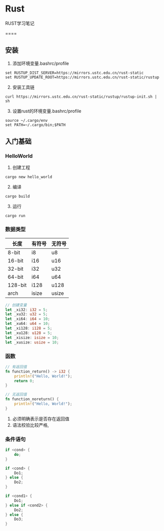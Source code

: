 # Rust


RUST学习笔记

====

## 安装

1. 添加环境变量.bashrc/profile

```shell
set RUSTUP_DIST_SERVER=https://mirrors.ustc.edu.cn/rust-static
set RUSTUP_UPDATE_ROOT=https://mirrors.ustc.edu.cn/rust-static/rustup
```

2. 安装工具链

```shell
curl https://mirrors.ustc.edu.cn/rust-static/rustup/rustup-init.sh | sh
```

3. 设置rust的环境变量.bashrc/profile

```shell
source ~/.cargo/env
set PATH=~/.cargo/bin;$PATH
```
## 入门基础
### HelloWorld
1. 创建工程
```shell
cargo new hello_world
```

2. 编译
```shell
cargo build
```

3. 运行
```shell
cargo run
```

### 数据类型
| 长度    | 有符号 | 无符号 |
| ------- | ------ | ------ |
| 8-bit   | i8     | u8     |
| 16-bit  | i16    | u16    |
| 32-bit  | i32    | u32    |
| 64-bit  | i64    | u64    |
| 128-bit | i128   | u128   |
| arch    | isize  | usize  |

```rust
// 创建变量
let _xi32: i32 = 5;
let _xu32: u32 = 5;
let _xi64: i64 = 10;
let _xu64: u64 = 10;
let _xi128: i128 = 5;
let _xu128: u128 = 5;
let _xisize: isize = 10;
let _xusize: usize = 10;
```

### 函数
```rust
// 有返回值
fn function_return() -> i32 {
    println!("Hello, World!");
    return 0;
}

// 无返回值
fn function_noreturn() {
    println!("Hello, World!");
}
```
1. 必须明确表示是否存在返回值
2. 语法校验比较严格,

### 条件语句

```rust
if <cond> {
    do; 
}
```

```rust
if <cond> {
	Do1;
} else {
	Do2;
}
```

```rust
if <cond1> {
	Do1;
} else if <cond2> {
	Do2;
} else {
    Do3;
}
```

